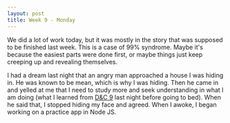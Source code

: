 ```yaml
---
layout: post
title: Week 9 - Monday
---
```

We did a lot of work today, but it was mostly in the story that was supposed to be finished last week. This is a case of 99% syndrome. Maybe it's because the easiest parts were done first, or maybe things just keep creeping up and revealing themselves.  

I had a dream last night that an angry man approached a house I was hiding in. He was known to be mean, which is why I was hiding. Then he came in and yelled at me that I need to study more and seek understanding in what I am doing (what I learned from [D&C 9](https://www.lds.org/scriptures/dc-testament/dc/9) last night before going to bed). When he said that, I stopped hiding my face and agreed. When I awoke, I began working on a practice app in Node JS.

